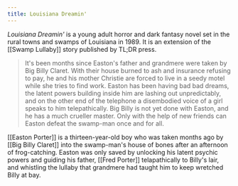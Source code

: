 ```yaml
---
title: Louisiana Dreamin'
---
```


_Louisiana Dreamin'_ is a young adult horror and dark fantasy novel set in the rural towns and swamps of Louisiana in 1989. It is an extension of the [[Swamp Lullaby]] story published by TL;DR press.

> It's been months since Easton's father and grandmere were taken by Big Billy Claret. With their house burned to ash and insurance refusing to pay, he and his mother Christie are forced to live in a seedy motel while she tries to find work. Easton has been having bad bad dreams, the latent powers building inside him are lashing out unpredictably, and on the other end of the telephone a disembodied voice of a girl speaks to him telepathically. Big Billy is not yet done with Easton, and he has a much crueller master. Only with the help of new friends can Easton defeat the swamp-man once and for all.

[[Easton Porter]] is a thirteen-year-old boy who was taken months ago by [[Big Billy Claret]] into the swamp-man's house of bones after an afternoon of frog-catching. Easton was only saved by unlocking his latent psychic powers and guiding his father, [[Fred Porter]] telapathically to Billy's lair, and whistling the lullaby that grandmere had taught him to keep wretched Billy at bay.